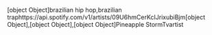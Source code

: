 [object Object]brazilian hip hop,brazilian traphttps://api.spotify.com/v1/artists/09U6hmCerKcIJrixubiBjm[object Object],[object Object],[object Object]Pineapple StormTvartist